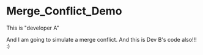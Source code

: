 # Merge_Conflict_Demo

This is "developer A"

And I am going to simulate a merge conflict. 
And this is Dev B's code also!!! :) 
